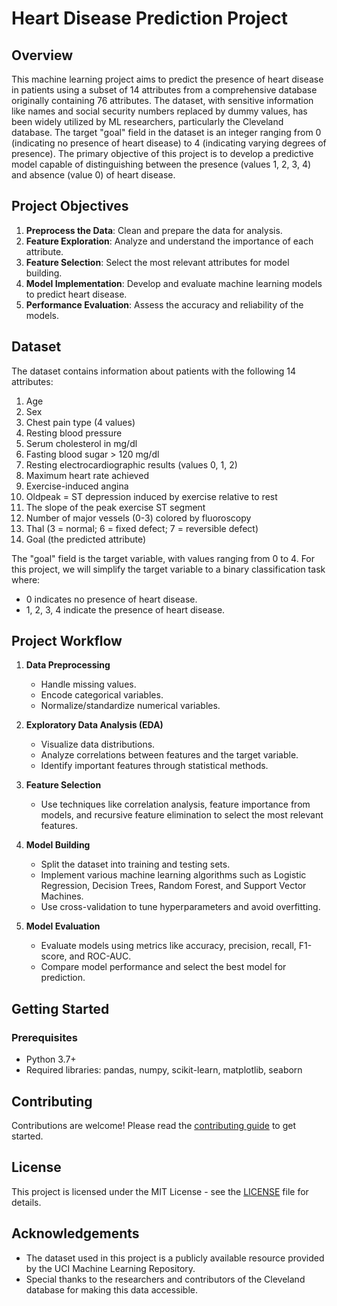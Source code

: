 # Heart Disease Prediction Project

## Overview

This machine learning project aims to predict the presence of heart disease in patients using a subset of 14 attributes from a comprehensive database originally containing 76 attributes. The dataset, with sensitive information like names and social security numbers replaced by dummy values, has been widely utilized by ML researchers, particularly the Cleveland database. The target "goal" field in the dataset is an integer ranging from 0 (indicating no presence of heart disease) to 4 (indicating varying degrees of presence). The primary objective of this project is to develop a predictive model capable of distinguishing between the presence (values 1, 2, 3, 4) and absence (value 0) of heart disease.

## Project Objectives

1. **Preprocess the Data**: Clean and prepare the data for analysis.
2. **Feature Exploration**: Analyze and understand the importance of each attribute.
3. **Feature Selection**: Select the most relevant attributes for model building.
4. **Model Implementation**: Develop and evaluate machine learning models to predict heart disease.
5. **Performance Evaluation**: Assess the accuracy and reliability of the models.

## Dataset

The dataset contains information about patients with the following 14 attributes:

1. Age
2. Sex
3. Chest pain type (4 values)
4. Resting blood pressure
5. Serum cholesterol in mg/dl
6. Fasting blood sugar > 120 mg/dl
7. Resting electrocardiographic results (values 0, 1, 2)
8. Maximum heart rate achieved
9. Exercise-induced angina
10. Oldpeak = ST depression induced by exercise relative to rest
11. The slope of the peak exercise ST segment
12. Number of major vessels (0-3) colored by fluoroscopy
13. Thal (3 = normal; 6 = fixed defect; 7 = reversible defect)
14. Goal (the predicted attribute)

The "goal" field is the target variable, with values ranging from 0 to 4. For this project, we will simplify the target variable to a binary classification task where:
- 0 indicates no presence of heart disease.
- 1, 2, 3, 4 indicate the presence of heart disease.

## Project Workflow

1. **Data Preprocessing**
   - Handle missing values.
   - Encode categorical variables.
   - Normalize/standardize numerical variables.
   
2. **Exploratory Data Analysis (EDA)**
   - Visualize data distributions.
   - Analyze correlations between features and the target variable.
   - Identify important features through statistical methods.

3. **Feature Selection**
   - Use techniques like correlation analysis, feature importance from models, and recursive feature elimination to select the most relevant features.
   
4. **Model Building**
   - Split the dataset into training and testing sets.
   - Implement various machine learning algorithms such as Logistic Regression, Decision Trees, Random Forest, and Support Vector Machines.
   - Use cross-validation to tune hyperparameters and avoid overfitting.
   
5. **Model Evaluation**
   - Evaluate models using metrics like accuracy, precision, recall, F1-score, and ROC-AUC.
   - Compare model performance and select the best model for prediction.

## Getting Started

### Prerequisites

- Python 3.7+
- Required libraries: pandas, numpy, scikit-learn, matplotlib, seaborn

## Contributing

Contributions are welcome! Please read the [contributing guide](CONTRIBUTING.md) to get started.

## License

This project is licensed under the MIT License - see the [LICENSE](LICENSE) file for details.

## Acknowledgements

- The dataset used in this project is a publicly available resource provided by the UCI Machine Learning Repository.
- Special thanks to the researchers and contributors of the Cleveland database for making this data accessible.
